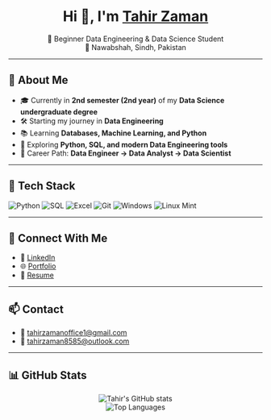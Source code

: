<!-- Profile Header -->
<h1 align="center">Hi 👋, I'm <a href="https://my-porfolio-ten-bice.vercel.app/">Tahir Zaman</a></h1>
<p align="center">
  🚀 Beginner Data Engineering & Data Science Student  
  <br/>
  📍 Nawabshah, Sindh, Pakistan
</p>

---

## 🌟 About Me
- 🎓 Currently in **2nd semester (2nd year)** of my **Data Science undergraduate degree**  
- 🛠️ Starting my journey in **Data Engineering**  
- 📚 Learning **Databases, Machine Learning, and Python**  
- 🌱 Exploring **Python, SQL, and modern Data Engineering tools**  
- 🎯 Career Path: **Data Engineer → Data Analyst → Data Scientist**

---

## 🧰 Tech Stack
<p>
  <img alt="Python" src="https://pin.it/6V7zJgztY">
  <img alt="SQL" src="" />
  <img alt="Excel" src="https://img.shields.io/badge/Excel-217346?logo=microsoft-excel&logoColor=white" />
  <img alt="Git" src="https://img.shields.io/badge/Git-F05032?logo=git&logoColor=white" />
  <img alt="Windows" src="https://img.shields.io/badge/Windows_11-0078D6?logo=windows11&logoColor=white" />
  <img alt="Linux Mint" src="https://img.shields.io/badge/Linux_Mint-87CF3E?logo=linuxmint&logoColor=white" />
</p>

---

## 🔗 Connect With Me
- 💼 [LinkedIn](https://www.linkedin.com/in/tahir-zaman-9285722a8)  
- 🌐 [Portfolio](https://my-porfolio-ten-bice.vercel.app/)  
- 📄 [Resume](https://drive.google.com/file/d/1d3AcX04EDM25OzhGrgr9QIZEV-sRr8xq/view?usp=sharing)  

---

## 📫 Contact
- 📧 [tahirzamanoffice1@gmail.com](mailto:tahirzamanoffice1@gmail.com)  
- 📧 [tahirzaman8585@outlook.com](mailto:tahirzaman8585@outlook.com)  

---

## 📊 GitHub Stats
<div align="center">
  
![Tahir's GitHub stats](https://github-readme-stats.vercel.app/api?username=tahirzaman23ds14&show_icons=true&theme=tokyonight)  
![Top Languages](https://github-readme-stats.vercel.app/api/top-langs/?username=tahirzaman23ds14&layout=compact&theme=tokyonight)  

</div>

